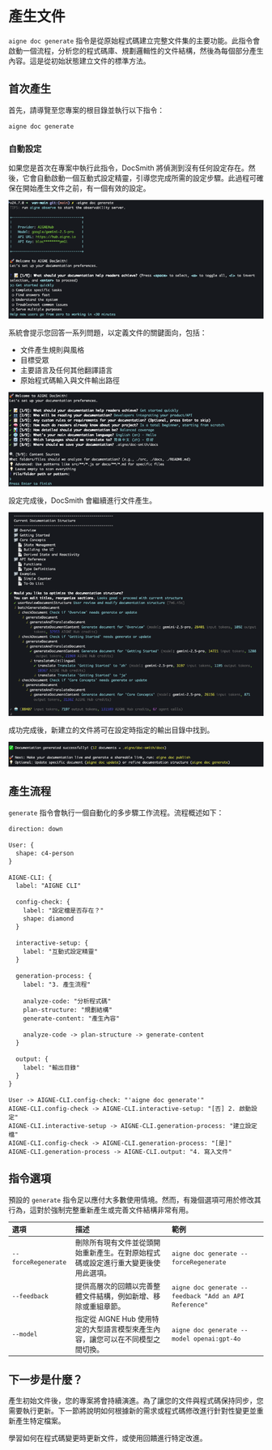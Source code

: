 # 產生文件

`aigne doc generate` 指令是從原始程式碼建立完整文件集的主要功能。此指令會啟動一個流程，分析您的程式碼庫、規劃邏輯性的文件結構，然後為每個部分產生內容。這是從初始狀態建立文件的標準方法。

## 首次產生

首先，請導覽至您專案的根目錄並執行以下指令：

```bash aigne doc generate icon=lucide:play-circle
aigne doc generate
```

### 自動設定

如果您是首次在專案中執行此指令，DocSmith 將偵測到沒有任何設定存在。然後，它會自動啟動一個互動式設定精靈，引導您完成所需的設定步驟。此過程可確保在開始產生文件之前，有一個有效的設定。

![執行 generate 指令，智慧執行初始化](../assets/screenshots/doc-generate.png)

系統會提示您回答一系列問題，以定義文件的關鍵面向，包括：

*   文件產生規則與風格
*   目標受眾
*   主要語言及任何其他翻譯語言
*   原始程式碼輸入與文件輸出路徑

![回答問題以完成專案設定](../assets/screenshots/doc-complete-setup.png)

設定完成後，DocSmith 會繼續進行文件產生。

![執行結構規劃並產生文件](../assets/screenshots/doc-generate-docs.png)

成功完成後，新建立的文件將可在設定時指定的輸出目錄中找到。

![文件成功產生](../assets/screenshots/doc-generated-successfully.png)

## 產生流程

`generate` 指令會執行一個自動化的多步驟工作流程。流程概述如下：

```d2
direction: down

User: {
  shape: c4-person
}

AIGNE-CLI: {
  label: "AIGNE CLI"

  config-check: {
    label: "設定檔是否存在？"
    shape: diamond
  }

  interactive-setup: {
    label: "互動式設定精靈"
  }

  generation-process: {
    label: "3. 產生流程"

    analyze-code: "分析程式碼"
    plan-structure: "規劃結構"
    generate-content: "產生內容"

    analyze-code -> plan-structure -> generate-content
  }

  output: {
    label: "輸出目錄"
  }
}

User -> AIGNE-CLI.config-check: "'aigne doc generate'"
AIGNE-CLI.config-check -> AIGNE-CLI.interactive-setup: "[否] 2. 啟動設定"
AIGNE-CLI.interactive-setup -> AIGNE-CLI.generation-process: "建立設定檔"
AIGNE-CLI.config-check -> AIGNE-CLI.generation-process: "[是]"
AIGNE-CLI.generation-process -> AIGNE-CLI.output: "4. 寫入文件"
```

## 指令選項

預設的 `generate` 指令足以應付大多數使用情境。然而，有幾個選項可用於修改其行為，這對於強制完整重新產生或完善文件結構非常有用。

| 選項 | 描述 | 範例 |
| :------------------ | :----------------------------------------------------------------------------------------------------------------------------- | :------------------------------------------------------- |
| `--forceRegenerate` | 刪除所有現有文件並從頭開始重新產生。在對原始程式碼或設定進行重大變更後使用此選項。 | `aigne doc generate --forceRegenerate` |
| `--feedback` | 提供高層次的回饋以完善整體文件結構，例如新增、移除或重組章節。 | `aigne doc generate --feedback "Add an API Reference"` |
| `--model` | 指定從 AIGNE Hub 使用特定的大型語言模型來產生內容，讓您可以在不同模型之間切換。 | `aigne doc generate --model openai:gpt-4o` |

## 下一步是什麼？

產生初始文件後，您的專案將會持續演進。為了讓您的文件與程式碼保持同步，您需要執行更新。下一節將說明如何根據新的需求或程式碼修改進行針對性變更並重新產生特定檔案。

<x-card data-title="更新與完善" data-icon="lucide:file-edit" data-href="/features/update-and-refine">學習如何在程式碼變更時更新文件，或使用回饋進行特定改進。</x-card>